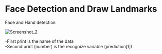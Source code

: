 # Face Detection and Draw Landmarks
Face and Hand detection <br>

![Screenshot_2](https://user-images.githubusercontent.com/69674115/183652612-18ac97d8-eeb4-4883-a7e0-3c278a049996.png) <br>

-First print is the name of the data
<br>
-Second print (number) is the recognize variable (prediction[1]) <br>

